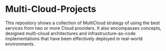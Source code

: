 # Multi-Cloud-Projects
This repository shows a collection of MultiCloud strategy of using the best services from two or more Cloud providers. It also encompasses concepts, designed multi-cloud architectures and infrastructure-as-code implementations that have been effectively deployed in real-world environments.
